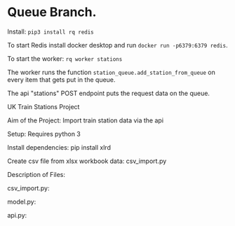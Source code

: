 # Queue Branch.
Install: `pip3 install rq redis`

To start Redis install docker desktop and run `docker run -p6379:6379 redis`.


To start the worker: `rq worker stations`

The worker runs the function `station_queue.add_station_from_queue` on every item that gets put in the queue.

The api "stations" POST endpoint puts the request data on the queue.




UK Train Stations Project

Aim of the Project: Import train station data via the api

Setup: Requires python 3

Install dependencies: pip install xlrd

Create csv file from xlsx workbook data: csv_import.py


Description of Files:

csv_import.py:

model.py:

api.py:
